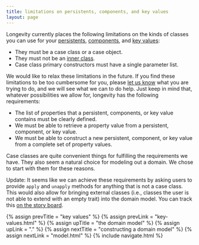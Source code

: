 ```yaml
---
title: limitations on persistents, components, and key values
layout: page
---
```


Longevity currently places the following limitations on the kinds of
classes you can use for your [persistents](persistents.html),
[components](components.html), and [key values](key-values.html):

- They must be a case class or a case object.
- They must not be an [inner class](http://docs.scala-lang.org/tutorials/tour/inner-classes.html).
- Case class primary constructors must have a single parameter list.

We would like to relax these limitations in the future. If you find
these limitations to be too cumbersome for you, please [let us
know](http://longevityframework.org/discussions.html)
what you are trying to do, and we will see what we can to do help.
Just keep in mind that, whatever possibilities we allow for, longevity
has the following requirements:

- The list of properties that a persistent, components, or key value
  contains must be clearly defined.
- We must be able to retrieve a property value from a persistent,
  component, or key value.
- We must be able to construct a new persistent, component, or key
  value from a complete set of property values.

Case classes are quite convenient things for fulfilling the
requirements we have. They also seem a natural choice for modeling out
a domain. We chose to start with them for these reasons.

Update: It seems like we can achieve these requirements by asking
users to provide `apply` and `unapply` methods for anything that is
not a case class. This would also allow for bringing external classes
(i.e., classes the user is not able to extend with an empty trait)
into the domain model. You can track this [on the story
board](https://www.pivotaltracker.com/story/show/133617199).

{% assign prevTitle = "key values" %}
{% assign prevLink  = "key-values.html" %}
{% assign upTitle   = "the domain model" %}
{% assign upLink    = "." %}
{% assign nextTitle = "constructing a domain model" %}
{% assign nextLink  = "model.html" %}
{% include navigate.html %}
